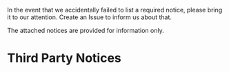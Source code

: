 In the event that we accidentally failed to list a required notice, please bring it to our attention. Create an Issue to inform us about that.

The attached notices are provided for information only.

Third Party Notices
===================


